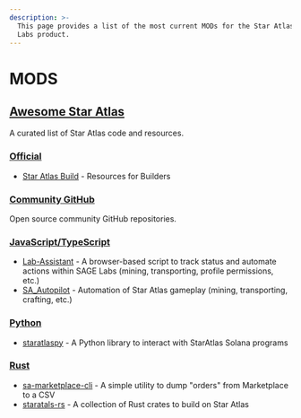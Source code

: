 ```yaml
---
description: >-
  This page provides a list of the most current MODs for the Star Atlas SAGE
  Labs product.
---
```


# MODS

## [Awesome Star Atlas](https://ttdonovan.github.io/staratlas-cookbook/awesome.html#awesome-star-atlas) <a href="#awesome-star-atlas" id="awesome-star-atlas"></a>

A curated list of Star Atlas code and resources.

### [Official](https://ttdonovan.github.io/staratlas-cookbook/awesome.html#official) <a href="#official" id="official"></a>

* [Star Atlas Build](https://build.staratlas.com/) - Resources for Builders

### [Community GitHub](https://ttdonovan.github.io/staratlas-cookbook/awesome.html#community-github) <a href="#community-github" id="community-github"></a>

Open source community GitHub repositories.

### [JavaScript/TypeScript](https://ttdonovan.github.io/staratlas-cookbook/awesome.html#javascripttypescript) <a href="#javascripttypescript" id="javascripttypescript"></a>

* [Lab-Assistant](https://github.com/ImGroovin/Lab-Assistant) - A browser-based script to track status and automate actions within SAGE Labs (mining, transporting, profile permissions, etc.)
* [SA\_Autopilot](https://github.com/Suto-M/SA\_Autopilot) - Automation of Star Atlas gameplay (mining, transporting, crafting, etc.)

### [Python](https://ttdonovan.github.io/staratlas-cookbook/awesome.html#python) <a href="#python" id="python"></a>

* [staratlaspy](https://github.com/vladiuz2/staratlaspy) - A Python library to interact with StarAtlas Solana programs

### [Rust](https://ttdonovan.github.io/staratlas-cookbook/awesome.html#rust) <a href="#rust" id="rust"></a>

* [sa-marketplace-cli](https://github.com/ttdonovan/staratlas-rs#sa-market-cli-star-atlas-marketplace-cli) - A simple utility to dump "orders" from Marketplace to a CSV
* [staratals-rs](https://github.com/ttdonovan/staratlas-rs) - A collection of Rust crates to build on Star Atlas
